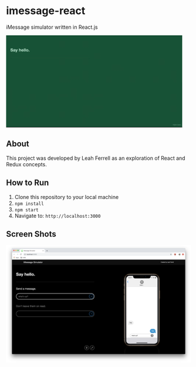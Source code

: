 # imessage-react
iMessage simulator written in React.js

![screen recording](docs/imessage-sim-recording-1.gif)

## About

This project was developed by Leah Ferrell as an exploration of React and Redux concepts.

## How to Run

1. Clone this repository to your local machine
2. `npm install`
3. `npm start`
4. Navigate to: `http://localhost:3000`

## Screen Shots

![screen shot](docs/screenshot-1.png)
